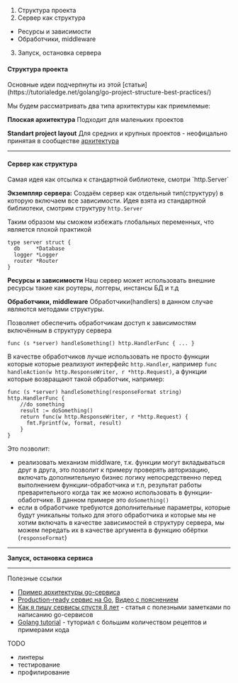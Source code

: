 1. Структура проекта
2. Сервер как структура
  * Ресурсы и зависимости
  * Обработчики, middleware
3. Запуск, остановка сервера  

<h4>Структура проекта</h4>
Основные идеи подчерпнуты из этой [статьи](https://tutorialedge.net/golang/go-project-structure-best-practices/)

Мы будем рассматривать два типа архитектуры как приемлемые:

**Плоская архитектура**
Подходит для маленьких проектов

**Standart project layout**
Для средних и крупных проектов - неофицально принятая в сообществе [архитектура](https://github.com/golang-standards/project-layout)

---

<h4>Сервер как структура</h4>
Самая идея как отсылка к стандартной библиотеке, смотри `http.Server`

**Экземпляр сервера:** 
Создаём сервер как отдельный тип(структуру) в которую включаем все зависимости. 
Идея взята из стандартной библиотеки, смотрим структуру `http.Server`

Таким образом мы сможем избежать глобальных переменных, что является плохой практикой
```golang
type server struct {
  db     *Database
  logger *Logger
  router *Router
}
```

**Ресурсы и зависимости**
Наш сервер может использовать внешние ресурсы такие как роутеры, логгеры, инстансы БД и т.д


**Обработчики, middleware** 
Обработчики(handlers) в данном случае являются методами структуры. 

Позволяет обеспечить обработчикам доступ к зависимостям включённым в структуру сервера 
```golang
func (s *server) handleSomething() http.HandlerFunc { ... }
```

В качестве обработчиков лучше использовать не просто функции которые которые реализуют интерфейс `http.Handler`, 
например `func handleAction(w http.ResponseWriter, r *http.Request)`,
а функции которые возвращают такой обработчик, например:
```golang
func (s *server) handleSomething(responseFormat string) http.HandlerFunc {
    //do something
    result := doSomething()
    return func(w http.ResponseWriter, r *http.Request) {
      fmt.Fprintf(w, format, result)
    }
}
```
Это позволит:
* реализовать механизм middlware, т.к. функции могут вкладываться друг в друга, это позволит к примеру проверять авторизацию, включать дополнительную бизнес логику непосредственно перед выполнением функции-обработчика и т.п, результат работы преварительного когда так же можно использовать в функции-обаботчике. В данном примере это `doSomething()`
* если в обработчике требуются дополнительные параметры, которые будут уникальны только для этого обработчика и которые мы не хотим включать в качестве зависимостей в структуру сервера, мы можем передать их в качестве аргумента в функцию обёртки (`responseFormat`)

---

**Запуск, остановка сервиса**

---

Полезные ссылки
- [Пример архитектуры go-сервиса](https://github.com/rtbpanda/go-application-template)
- [Production-ready сервис на Go](https://github.com/PetStores/go-simple/tree/base), [Видео с пояснением](https://youtu.be/yxE5zxTOeUI?t=1822)
- [Как я пишу сервисы спустя 8 лет](https://pace.dev/blog/2018/05/09/how-I-write-http-services-after-eight-years.html) - статья с полезными заметками по написанию go-сервисов
- [Golang tutorial](https://tutorialedge.net/golang/) - туториал с большим количеством рецептов и примерами кода 

TODO
* линтеры
* тестирование
* профилирование